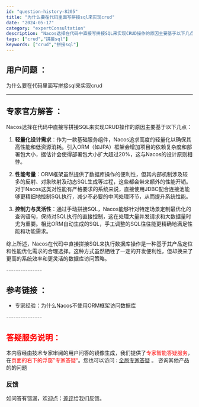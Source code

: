 ```yaml
---
id: "question-history-8205"
title: "为什么要在代码里面写拼接sql来实现crud"
date: "2024-05-17"
category: "expertConsultation"
description: "Nacos选择在代码中直接写拼接SQL来实现CRUD操作的原因主要基于以下几点：1. **轻量化设计需求**：作为一款基础服务组件，Nacos追求高度的轻量化以确保其高性能和低资源消耗。引入ORM（如JPA）框架会增加项目的依赖复杂度和部署包大小，据估计会使得部署包大小扩大超过20%，这与Nacos"
tags: ["crud","拼接sql"]
keywords: ["crud","拼接sql"]
---
```


## 用户问题 ： 
 为什么要在代码里面写拼接sql来实现crud  

---------------
## 专家官方解答 ：

Nacos选择在代码中直接写拼接SQL来实现CRUD操作的原因主要基于以下几点：

1. **轻量化设计需求**：作为一款基础服务组件，Nacos追求高度的轻量化以确保其高性能和低资源消耗。引入ORM（如JPA）框架会增加项目的依赖复杂度和部署包大小，据估计会使得部署包大小扩大超过20%，这与Nacos的设计原则相悖。

2. **性能考量**：ORM框架虽然提供了数据库操作的便利性，但其内部机制涉及较多的反射、对象映射及动态SQL生成等过程，这些都会带来额外的性能开销。对于Nacos这类对性能有严格要求的系统来说，直接使用JDBC配合连接池能够更精细地控制SQL执行，减少不必要的中间处理环节，从而提升系统性能。

3. **控制力与灵活性**：通过手动拼接SQL，Nacos能够针对特定场景定制最优化的查询语句，保持对SQL执行的直接控制，这在处理大量并发请求和大数据量时尤为重要。相比ORM自动生成的SQL，手工调整的SQL往往能更精确地满足性能和功能需求。

综上所述，Nacos在代码中直接拼接SQL来执行数据库操作是一种基于其产品定位和性能优化需求的合理选择。这种方式虽然牺牲了一定的开发便利性，但却换来了更高的系统效率和更灵活的数据库访问策略。


<font color="#949494">---------------</font> 


## 参考链接 ：

* 专家经验：为什么Nacos不使用ORM框架访问数据库 


 <font color="#949494">---------------</font> 
 


## <font color="#FF0000">答疑服务说明：</font> 

本内容经由技术专家审阅的用户问答的镜像生成，我们提供了<font color="#FF0000">专家智能答疑服务</font>，在<font color="#FF0000">页面的右下的浮窗”专家答疑“</font>。您也可以访问 : [全局专家答疑](https://answer.opensource.alibaba.com/docs/intro) 。 咨询其他产品的的问题

### 反馈
如问答有错漏，欢迎点：[差评](https://ai.nacos.io/user/feedbackByEnhancerGradePOJOID?enhancerGradePOJOId=13563)给我们反馈。

